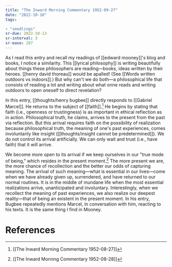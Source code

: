 ```yaml
---
title: "The Inward Morning Commentary 1952-09-27"
date: "2022-10-10"
tags:

- "seedlings"
sr-due: 2022-10-13
sr-interval: 3
sr-ease: 267
---
```


As I read this entry and recall my readings of [[edward mooney]]'s blog and books, I notice a similarity. This [[lyrical philosophy]] is writing beautifully about things these philosophers are reading—books, ideas written by their heroes. [[henry david thoreau]] would be apalled! (See [[Words written outdoors vs indoors]].) But why can't we do both—a philosophical life that consists of reading a lot and writing about what onne reads and writing outdoors to open oneself to direct revelation?

In this entry, [[thoughts/henry bugbee]] directly responds to [[Gabriel Marcel]]. He returns to the subject of [[faith]].[^1] He begins by stating that faith (i.e., openness or trustingness) is as important in ethical reflection as in action. Philosophical truth, he claims, arrives to the present from the past via reflection. But this arrival requires faith on the possibility of realization because philosophical truth, the meaning of one's past experiences, comes involuntarily like insight ([[thoughts/insight cannot be predetermined]]). We do not control its arrival artificially. We can only wait and trust (i.e., have faith) that it will arrive.

We become more open to its arrival if we keep ourselves in our "true mode of being," which resides in the present moment.[^2] The more present we are, the more chance of recollection and the better our odds of capturing meaning. The arrival of such meaning—what is essential in our lives—come when we have already given up, surrendered, and have returned to our normal routines. It is in the middle of mundane life when the most essential realizations arrive, unanticipated and involuntary. Interestingly, when we recollect the meaning of past experiences, we also realize our deepest reality—that of being an existent  in the present moment. In his entry, Bugbee repeatedly mentions Marcel, in conversation with him, reacting to his texts. It is the same thing I find in Mooney.

# References

[^1]: [[The Inward Morning Commentary 1952-08-27]]
[^2]: [[The Inward Morning Commentary 1952-08-28]]